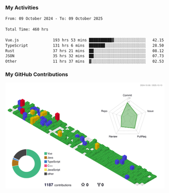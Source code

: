 ### My Activities

<!--START_SECTION:waka-->

```txt
From: 09 October 2024 - To: 09 October 2025

Total Time: 460 hrs

Vue.js               193 hrs 53 mins ██████████▓░░░░░░░░░░░░░░   42.15 %
TypeScript           131 hrs 6 mins  ███████░░░░░░░░░░░░░░░░░░   28.50 %
Rust                 37 hrs 21 mins  ██░░░░░░░░░░░░░░░░░░░░░░░   08.12 %
JSON                 35 hrs 32 mins  ██░░░░░░░░░░░░░░░░░░░░░░░   07.73 %
Other                11 hrs 37 mins  ▓░░░░░░░░░░░░░░░░░░░░░░░░   02.53 %
```

<!--END_SECTION:waka-->

### My GitHub Contributions

![](./profile-3d-contrib/profile-gitblock.svg)
